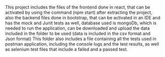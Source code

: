 This project includes the files of the frontend done in react, that can be activated by using the command (npm start) after extracting the project, also the backend files done in bootstrap, that can be activated in an IDE and has the mock and Junit tests as well, database used is mongoDb, which is needed to run the application, can be downloaded and upload the data included in the folder to be used (data is included in the csv format and Json format)
This folder also includes a file containing all the tests used in postman application, including the console logs and the test results, as well as selenium test files that include a failed and a passed test.
